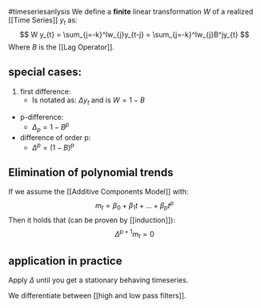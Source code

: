 #timeseriesanlysis 
We define a **finite** linear transformation $W$ of a realized [[Time Series]] $y_{t}$ as:
$$
W y_{t} = \sum_{j=-k}^Iw_{j}y_{t-j} = \sum_{j=-k}^Iw_{j}B^jy_{t}
$$
Where $B$ is the [[Lag Operator]].
## special cases:
1. first difference:
	- Is notated as: $\Delta y_{t}$ and is $W = 1-B$
- p-difference:
	- $\Delta_{p} = 1-B^p$
- difference of order p:
	- $\Delta^p = (1-B)^p$

## Elimination of polynomial trends
If we assume the [[Additive Components Model]] with:
$$
m_{t} = \beta_{0}+\beta_{1}t+\dots+\beta_{p}t^p
$$
Then it holds that (can be proven by [[induction]]):
$$
\Delta^{p+1}m_{t} =0
$$
## application in practice
Apply $\Delta$ until you get a stationary behaving timeseries.

We differentiate between [[high and low pass filters]].